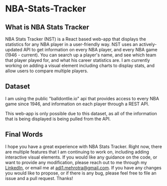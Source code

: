 # NBA-Stats-Tracker

## What is NBA Stats Tracker

NBA Stats Tracker (NST) is a React based web-app that displays the statistics for any NBA player in a user-friendly way. NST uses an actively-updated API to get information on every NBA player, and every NBA game (1946 - current). You can search up a player's name, and see which team that player played for, and what his career statistics are. I am currently working on adding a visual element including charts to display stats, and allow users to compare multiple players.

## Dataset

I am using the public "balldontlie.io" api that provides access to every NBA game since 1946, and information on each player through a REST API.

This web-app is only possible due to this dataset, as all of the information that is being displayed is being pulled from the API.

## Final Words

I hope you have a great experience with NBA Stats Tracker. Right now, there are multiple features that I am continuing to work on, including adding interactive visual elements. If you would like any guidance on the code, or want to provide any modification, please reach out to me through my [LinkedIn](https://www.linkedin.com/in/adityakmehrotra/), or email me at adi1.mehrotra@gmail.com. If you have any changes you would like to propose, or if there is any bug, please feel free to file an issue and a pull request. Thanks!
